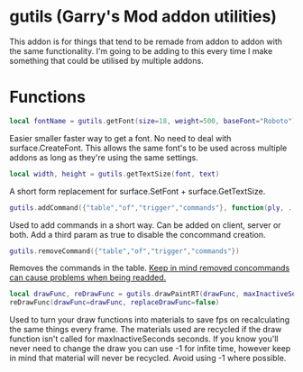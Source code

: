 # gutils (Garry's Mod addon utilities)
This addon is for things that tend to be remade from addon to addon with the same functionality.
I'm going to be adding to this every time I make something that could be utilised by multiple addons.

# Functions
```lua
local fontName = gutils.getFont(size=18, weight=500, baseFont="Roboto")
```
Easier smaller faster way to get a font. No need to deal with surface.CreateFont. This allows the same font's to be used across multiple addons as long as they're using the same settings.

```lua
local width, height = gutils.getTextSize(font, text)
```
A short form replacement for surface.SetFont + surface.GetTextSize.

```lua
gutils.addCommand({"table","of","trigger","commands"}, function(ply, ...) ply:Kill() end)
```
Used to add commands in a short way. Can be added on client, server or both. Add a third param as true to disable the concommand creation.

```lua
gutils.removeCommand({"table","of","trigger","commands"})
```
Removes the commands in the table. [Keep in mind removed concommands can cause problems when being readded.](https://wiki.facepunch.com/gmod/concommand.Remove)

```lua
local drawFunc, reDrawFunc = gutils.drawPaintRT(drawFunc, maxInactiveSeconds=60)
reDrawFunc(drawFunc=drawFunc, replaceDrawFunc=false)
```
Used to turn your draw functions into materials to save fps on recalculating the same things every frame. The materials used are recycled if the draw function isn't called for maxInactiveSeconds seconds. If you know you'll never need to change the draw you can use -1 for infite time, however keep in mind that material will never be recycled. Avoid using -1 where possible.
